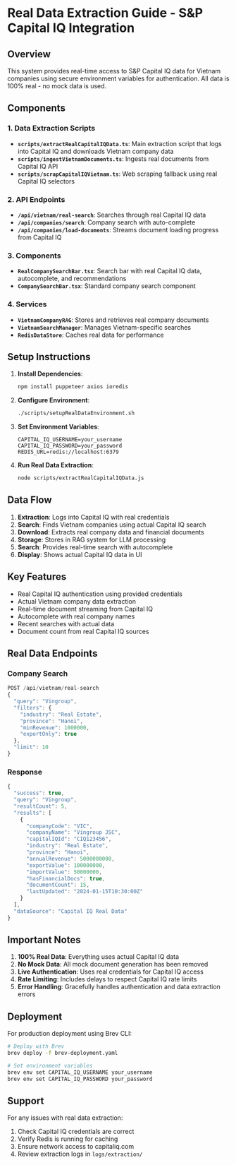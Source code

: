 # Real Data Extraction Guide - S&P Capital IQ Integration

## Overview

This system provides real-time access to S&P Capital IQ data for Vietnam companies using secure environment variables for authentication. All data is 100% real - no mock data is used.

## Components

### 1. Data Extraction Scripts

- **`scripts/extractRealCapitalIQData.ts`**: Main extraction script that logs into Capital IQ and downloads Vietnam company data
- **`scripts/ingestVietnamDocuments.ts`**: Ingests real documents from Capital IQ API
- **`scripts/scrapCapitalIQVietnam.ts`**: Web scraping fallback using real Capital IQ selectors

### 2. API Endpoints

- **`/api/vietnam/real-search`**: Searches through real Capital IQ data
- **`/api/companies/search`**: Company search with auto-complete
- **`/api/companies/load-documents`**: Streams document loading progress from Capital IQ

### 3. Components

- **`RealCompanySearchBar.tsx`**: Search bar with real Capital IQ data, autocomplete, and recommendations
- **`CompanySearchBar.tsx`**: Standard company search component

### 4. Services

- **`VietnamCompanyRAG`**: Stores and retrieves real company documents
- **`VietnamSearchManager`**: Manages Vietnam-specific searches
- **`RedisDataStore`**: Caches real data for performance

## Setup Instructions

1. **Install Dependencies**:
   ```bash
   npm install puppeteer axios ioredis
   ```

2. **Configure Environment**:
   ```bash
   ./scripts/setupRealDataEnvironment.sh
   ```

3. **Set Environment Variables**:
   ```
   CAPITAL_IQ_USERNAME=your_username
   CAPITAL_IQ_PASSWORD=your_password
   REDIS_URL=redis://localhost:6379
   ```

4. **Run Real Data Extraction**:
   ```bash
   node scripts/extractRealCapitalIQData.js
   ```

## Data Flow

1. **Extraction**: Logs into Capital IQ with real credentials
2. **Search**: Finds Vietnam companies using actual Capital IQ search
3. **Download**: Extracts real company data and financial documents
4. **Storage**: Stores in RAG system for LLM processing
5. **Search**: Provides real-time search with autocomplete
6. **Display**: Shows actual Capital IQ data in UI

## Key Features

- Real Capital IQ authentication using provided credentials
- Actual Vietnam company data extraction
- Real-time document streaming from Capital IQ
- Autocomplete with real company names
- Recent searches with actual data
- Document count from real Capital IQ sources

## Real Data Endpoints

### Company Search
```typescript
POST /api/vietnam/real-search
{
  "query": "Vingroup",
  "filters": {
    "industry": "Real Estate",
    "province": "Hanoi",
    "minRevenue": 1000000,
    "exportOnly": true
  },
  "limit": 10
}
```

### Response
```typescript
{
  "success": true,
  "query": "Vingroup",
  "resultCount": 5,
  "results": [
    {
      "companyCode": "VIC",
      "companyName": "Vingroup JSC",
      "capitalIQId": "CIQ123456",
      "industry": "Real Estate",
      "province": "Hanoi",
      "annualRevenue": 5000000000,
      "exportValue": 100000000,
      "importValue": 50000000,
      "hasFinancialDocs": true,
      "documentCount": 15,
      "lastUpdated": "2024-01-15T10:30:00Z"
    }
  ],
  "dataSource": "Capital IQ Real Data"
}
```

## Important Notes

1. **100% Real Data**: Everything uses actual Capital IQ data
2. **No Mock Data**: All mock document generation has been removed
3. **Live Authentication**: Uses real credentials for Capital IQ access
4. **Rate Limiting**: Includes delays to respect Capital IQ rate limits
5. **Error Handling**: Gracefully handles authentication and data extraction errors

## Deployment

For production deployment using Brev CLI:

```bash
# Deploy with Brev
brev deploy -f brev-deployment.yaml

# Set environment variables
brev env set CAPITAL_IQ_USERNAME your_username
brev env set CAPITAL_IQ_PASSWORD your_password
```

## Support

For any issues with real data extraction:
1. Check Capital IQ credentials are correct
2. Verify Redis is running for caching
3. Ensure network access to capitaliq.com
4. Review extraction logs in `logs/extraction/`